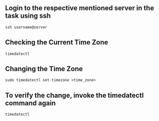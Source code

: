 ## Login to the respective mentioned server in the task using ssh

```
ssh username@server
```
## Checking the Current Time Zone

```
timedatectl
```
## Changing the Time Zone

```
sudo timedatectl set-timezone <time_zone>
```

## To verify the change, invoke the timedatectl command again

```
timedatectl
```
